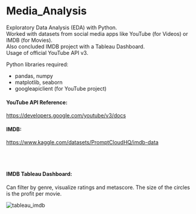 # Media_Analysis

Exploratory Data Analysis (EDA) with Python. <br/>
Worked with datasets from social media apps like YouTube (for Videos) or IMDB (for Movies). <br/>
Also concluded IMDB project with a Tableau Dashboard. <br/>
Usage of official YouTube API v3. <br/>

Python libraries required:
- pandas, numpy
- matplotlib, seaborn
- googleapiclient  (for YouTube project)

#### YouTube API Reference: 
https://developers.google.com/youtube/v3/docs

#### IMDB:
https://www.kaggle.com/datasets/PromptCloudHQ/imdb-data

<br/>
<br/>

#### IMDB Tableau Dashboard:
Can filter by genre, visualize ratings and metascore. The size of the circles is the profit per movie.<br/>

![tableau_imdb](https://user-images.githubusercontent.com/69361704/184426406-ba99a5d1-cb66-430f-ba20-d5e9e0fbccb4.PNG)
